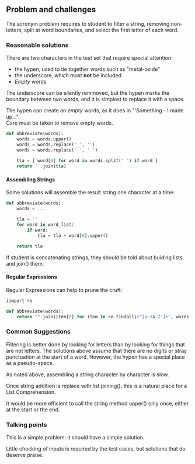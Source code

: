 ## Problem and challenges

The acronym problem requires to student to filter a string, removing non-letters, split at word boundaries, and select the first letter of each word.

### Reasonable solutions

There are two characters in the test set that require special attention:

* the hypen, used to tie together words such as "metal-oxide"
* the underscore, which must **not** be included
* *Empty* words

The underscore can be silently remmoved, but the 
hypen marks the boundary between two words, and 
it is simplest to replace it with a space.

The hypen can create an *empty* words, as it does in "'Something - I made up...".  
Care must be taken to remove empty words.  

```python
def abbreviate(words):
    words = words.upper()
    words = words.replace('_', '')     
    words = words.replace('-', ' ')
    
    tla = [ word[0] for word in words.split(' ') if word ]
    return ''.join(tla)
```

#### Assembling Strings

Some solutions will assemble the result string one character at a time:

```python
def abbreviate(words):
    words = ...

    tla = ''
    for word in word_list:
        if word:
            tla = tla + word[0].upper()

    return tla
```

If student is concatenating strings, they should be told about buiding lists and join() them.

#### Regular Expressions

Regular Expressions can help to prune the cruft:

```python
iimport re

def abbreviate(words):
    return "".join(item[0] for item in re.findall(r"[a-zA-Z']+", words.upper()))

```

### Common Suggestions

Filtering is better done by looking for letters than by looking
for things that are not letters. The solutions
above assume that there are no digits or stray punctuation at the start of a word.
However, the hypen has a
special place as a pseudo-space.

As noted above, assembling a string character by character is slow.

Once string addition is replace with list joining(), this
is a natural place for a List Comprehension.

It would be more efficient to call the string method upper() only once,
either at the start or the end.

### Talking points

This is a simple problem: it should have a simple solution.

Little checking of inputs is required by the test cases, 
but solutions that do deserve praise.

